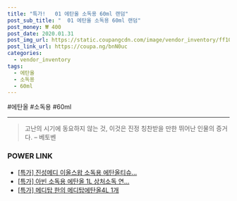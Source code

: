 ```yaml
--- 
title: "특가!   01 에탄올 소독용 60ml 랜덤" 
post_sub_title: "  01 에탄올 소독용 60ml 랜덤" 
post_money: ₩ 400 
post_date: 2020.01.31 
post_img_url: https://static.coupangcdn.com/image/vendor_inventory/ff10/a625a88ebdd711d60762e56ffa238fe12c7e5e67c043d62580d219e24875.jpg 
post_link_url: https://coupa.ng/bnN0uc 
categories: 
  - vendor_inventory 
tags: 
  - 에탄올 
  - 소독용 
  - 60ml 
--- 
```

  #에탄올 #소독용 #60ml 
<hr> 

> 고난의 시기에 동요하지 않는 것, 이것은 진정 칭찬받을 만한 뛰어난 인물의 증거다. – 베토벤 


### POWER LINK

* <a href="https://blog.naver.com/an0733/221789548843" target="_blank">[특가] 진성메디 이올스왑 소독용 에탄올티슈...</a>
* <a href="https://blog.naver.com/an0733/221791909105" target="_blank">[특가] 아빈 소독용 에탄올 1L 상처소독 연...</a>
* <a href="https://blog.naver.com/sakai111/221789841906" target="_blank">[특가] 메디탑 한의 메디탑에탄올4L 1개</a>
